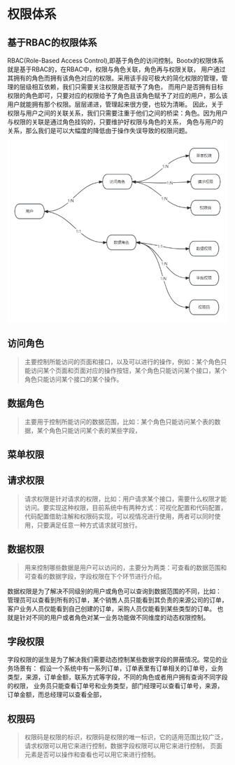 # 权限体系

## 基于RBAC的权限体系
RBAC(Role-Based Access Control),即基于角色的访问控制。Bootx的权限体系就是基于RBAC的，在RBAC中，权限与角色关联，角色再与权限关联，
用户通过其拥有的角色而拥有该角色对应的权限。采用该手段可极大的简化权限的管理，管理的层级相互依赖，我们只需要关注权限是否赋予了角色，
而用户是否拥有目标权限的角色即可，只要对应的权限给予了角色且该角色赋予了对应的用户，那么该用户就能拥有那个权限。层层递进，管理起来很方便，也较为清晰。
因此，关于权限与用户之间的关联关系，我们只需要注重于他们之间的桥梁：角色。因为用户与权限的关联是通过角色挂钩的，只要维护好权限与角色的关系，
角色与用户的关系，那么我们是可以大幅度的降低由于操作失误导致的权限问题。

![img.png](img.png)
## 访问角色
> 主要控制所能访问的页面和接口，以及可以进行的操作，例如：某个角色只能访问某个页面和页面对应的操作按钮，某个角色只能访问某个接口，某个角色只能访问某个接口的某个操作。
## 数据角色
> 主要用于控制所能访问的数据范围，比如：某个角色只能访问某个表的数据，某个角色只能访问某个表的某些字段，
## 菜单权限

## 请求权限
> 请求权限是针对请求的权限，比如：用户请求某个接口，需要什么权限才能访问。要实现这种权限，目前系统中有两种方式：可视化配置和代码配置，
> 代码配置借助注解和权限码实现，可以视情况进行使用，两者可以同时使用，只要满足任意一种方式请求就可放行。


## 数据权限
> 用来控制哪些数据是用户可以访问的，主要分为两类：可查看的数据范围和可查看的数据字段，字段权限在下个环节进行介绍。

数据权限是为了解决不同级别的用户或角色可以查询到数据范围的不同，比如：
管理员可以查看到所有的订单，某个销售人员只能看到其负责的来源公司的订单，客户业务人员仅能看到自己创建的订单，采购人员仅能看到某些类型的订单。
也就是针对不同的用户或者角色对某一业务功能做不同维度的动态权限控制。

## 字段权限
字段权限的诞生是为了解决我们需要动态控制某些数据字段的屏蔽情况。常见的业务场景有：
假设一个系统中有一系列订单，订单表里有订单相关的订单号，业务类型，来源，订单金额，联系方式等字段，不同的角色或者用户拥有查询不同字段的权限，
业务员只能查看订单号和业务类型，部门经理可以查看订单号，来源，订单金额，而总经理可以查看全部，

## 权限码
> 权限码是权限的标识，权限码是权限的唯一标识，它的适用范围比较广泛，请求权限可以用它来进行控制，数据字段权限可以用它来进行控制，
> 页面元素是否可以操作和查看也可以用它来进行控制。
